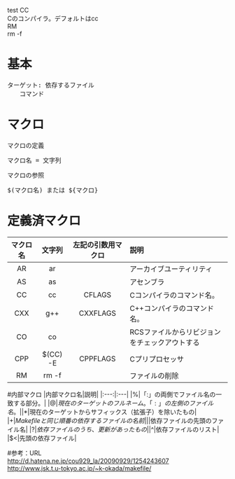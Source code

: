 test
CC  
Cのコンパイラ。デフォルトはcc  
RM  
rm -f  

# 基本
<pre>
ターゲット: 依存するファイル
　　コマンド
</pre>

# マクロ
マクロの定義
<pre>
マクロ名 = 文字列
</pre>
マクロの参照
<pre>
$(マクロ名) または ${マクロ}
</pre>

# 定義済マクロ
|マクロ名|文字列|左記の引数用マクロ|説明|
|:---:|:---:|:---:|:---|
|AR|ar||アーカイブユーティリティ|
|AS|as||アセンブラ|
|CC|cc|CFLAGS|Cコンパイラのコマンド名。|
|CXX|g++|CXXFLAGS|C++コンパイラのコマンド名。|
|CO|co||RCSファイルからリビジョンをチェックアウトする|
|CPP|$(CC) -E|CPPFLAGS|Cプリプロセッサ|
|RM|rm -f||ファイルの削除|


#内部マクロ
|内部マクロ名|説明|
|:---:|:---|
|%|「:」の両側でファイル名の一致する部分。|
|$@|現在のターゲットのフルネーム。「:」の左側のファイル名。|
|$*|現在のターゲットからサフィックス（拡張子）を除いたもの|
|$+|Makefileと同じ順番の依存するファイルの名前|
|$|依存ファイルの先頭のファイル名|
|$?|依存ファイルのうち、更新があったもの|
|$^|依存ファイルのリスト|
|$<|先頭の依存ファイル|


#参考：URL  
http://d.hatena.ne.jp/cou929_la/20090929/1254243607  
http://www.jsk.t.u-tokyo.ac.jp/~k-okada/makefile/
